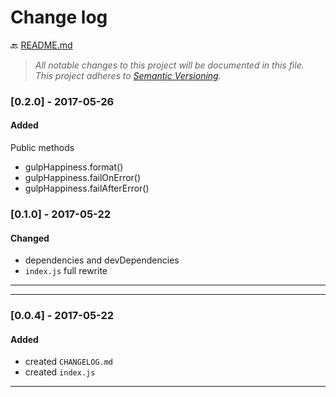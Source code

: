 # Change log

:back: [README.md](./README.md)

> _All notable changes to this project will be documented in this file._  
> _This project adheres to [Semantic Versioning](http://semver.org/)._


### [0.2.0] - 2017-05-26

#### Added

Public methods
- gulpHappiness.format()
- gulpHappiness.failOnError()
- gulpHappiness.failAfterError()

### [0.1.0] - 2017-05-22

#### Changed
- dependencies and devDependencies
- `index.js` full rewrite

---

---

### [0.0.4] - 2017-05-22

#### Added
- created `CHANGELOG.md`
- created `index.js`

---

